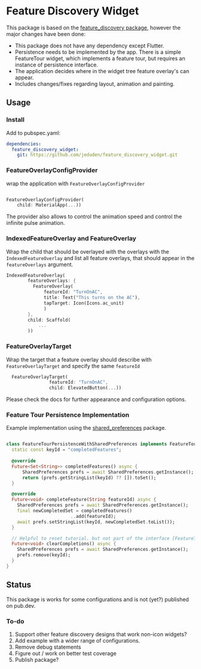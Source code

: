 # Feature Discovery Widget

This package is based on the [feature_discovery package](https://pub.dev/packages/feature_discovery/), however the major changes have been done:

- This package does not have any dependency except Flutter.
- Persistence needs to be implemented by the app. There is a simple FeatureTour widget, which implements a feature tour, but requires an instance of persistence interface. 
- The application decides where in the widget tree feature overlay's can appear.
- Includes changes/fixes regarding layout, animation and painting.

## Usage

### Install

Add to pubspec.yaml:

```yaml
dependencies:
  feature_discovery_widget:
    git: https://github.com/jeduden/feature_discovery_widget.git
```

### FeatureOverlayConfigProvider

wrap the application with `FeatureOverlayConfigProvider`

```dart

FeatureOverlayConfigProvider(
    child: MaterialApp(...))

```

The provider also allows to control the animation speed and control the infinite pulse animation.

### IndexedFeatureOverlay and FeatureOverlay

Wrap the child that should be overlayed with the overlays with the `IndexedFeatureOverlay` and list all feature overlays, that should appear in the `featureOverlays` argument. 

```dart
IndexedFeatureOverlay(
        featureOverlays: {
          FeatureOverlay(
              featureId: "TurnOnAC",
              title: Text("This turns on the AC"),
              tapTarget: Icon(Icons.ac_unit)
              )
        },
        child: Scaffold(
            ...
        ))
```

### FeatureOverlayTarget

Wrap the target that a feature overlay should describe with `FeatureOverlayTarget` and specify the same `featureId`

```dart
  FeatureOverlayTarget(
                featureId: "TurnOnAC",
                child: ElevatedButton(...))
```

Please check the docs for further appearance and configuration options.

### Feature Tour Persistence Implementation

Example implementation using the [shared_preferences](https://pub.dev/packages/shared_preferences) package.

```dart

class FeatureTourPersistenceWithSharedPreferences implements FeatureTourPersistence {
  static const keyId = "completedFeatures";
    
  @override
  Future<Set<String>> completedFeatures() async {
      SharedPreferences prefs = await SharedPreferences.getInstance();
      return (prefs.getStringList(keyId) ?? []).toSet();
  }

  @override
  Future<void> completeFeature(String featureId) async {
    SharedPreferences prefs = await SharedPreferences.getInstance();
    final newCompletedSet = completedFeatures()
                        ..add(featureId);
    await prefs.setStringList(keyId, newCompletedSet.toList());
  }

  // Helpful to reset tutorial. but not part of the interface [FeatureTourPersistence]
  Future<void> clearCompletions() async {
    SharedPreferences prefs = await SharedPreferences.getInstance();
    prefs.remove(keyId);
  }
}

```

## Status

This package is works for some configurations and is not (yet?) published on pub.dev.

### To-do

1. Support other feature discovery designs that work non-icon widgets?
2. Add example with a wider range of configurations.
3. Remove debug statements
4. Figure out / work on better test coverage
5. Publish package?